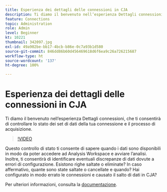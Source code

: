 ```yaml
---
title: Esperienza dei dettagli delle connessioni in CJA
description: Ti diamo il benvenuto nell’esperienza Dettagli connessioni, che ti consentirà di controllare lo stato dei set di dati della tua connessione e il processo di acquisizione.
feature: Connections
topic: Administration
role: Admin
level: Beginner
kt: 10221
thumbnail: 342097.jpg
exl-id: 49a902be-bb17-4bcb-b86e-0c7a93b1d580
source-git-commit: 846dd86b60d456469618d6f6ea9c26a726215687
workflow-type: ht
source-wordcount: '137'
ht-degree: 100%

---
```


# Esperienza dei dettagli delle connessioni in CJA

Ti diamo il benvenuto nell’esperienza Dettagli connessioni, che ti consentirà di controllare lo stato dei set di dati della tua connessione e il processo di acquisizione.

>[!VIDEO](https://video.tv.adobe.com/v/342097/?quality=12&learn=on)

Questo controllo di stato ti consente di sapere quando i dati sono disponibili in modo da poter accedere ad Analysis Workspace e avviare l’analisi. Inoltre, ti consentirà di identificare eventuali discrepanze di dati dovute a errori di configurazione. Esistono righe saltate o eliminate? In caso affermativo, quante sono state saltate o cancellate e quando? Hai configurato in modo errato le connessioni e causato il salto di dati in CJA?

Per ulteriori informazioni, consulta la [documentazione](https://experienceleague.adobe.com/docs/analytics-platform/using/cja-connections/manage-connections.html?lang=it).
